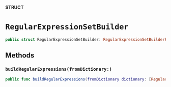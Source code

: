 **STRUCT**

# `RegularExpressionSetBuilder`

```swift
public struct RegularExpressionSetBuilder: RegularExpressionSetBuilderProtocol
```

## Methods
### `buildRegularExpressions(fromDictionary:)`

```swift
public func buildRegularExpressions(fromDictionary dictionary: [RegularExpressionKey: RegularExpressionArgumentSet]) throws -> RegularExpressionSetProtocol
```
